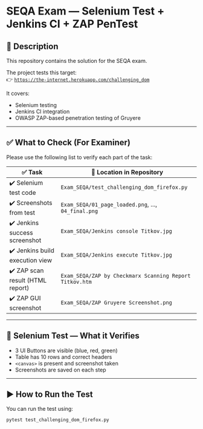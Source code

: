 # SEQA Exam — Selenium Test + Jenkins CI + ZAP PenTest

## 📌 Description
This repository contains the solution for the SEQA exam.

The project tests this target:  
👉 [`https://the-internet.herokuapp.com/challenging_dom`](https://the-internet.herokuapp.com/challenging_dom)

It covers:
- Selenium testing
- Jenkins CI integration
- OWASP ZAP-based penetration testing of Gruyere

---

## ✅ What to Check (For Examiner)

Please use the following list to verify each part of the task:

| ✅ Task                             | 📂 Location in Repository                         |
|------------------------------------|--------------------------------------------------|
| ✔️ Selenium test code              | `Exam_SEQA/test_challenging_dom_firefox.py`      |
| ✔️ Screenshots from test           | `Exam_SEQA/01_page_loaded.png`, ..., `04_final.png` |
| ✔️ Jenkins success screenshot      | `Exam_SEQA/Jenkins console Titkov.jpg`           |
| ✔️ Jenkins build execution view    | `Exam_SEQA/Jenkins execute Titkov.jpg`           |
| ✔️ ZAP scan result (HTML report)   | `Exam_SEQA/ZAP by Checkmarx Scanning Report Titkov.htm` |
| ✔️ ZAP GUI screenshot              | `Exam_SEQA/ZAP Gruyere Screenshot.png`           |

---

## 🧪 Selenium Test — What it Verifies

- 3 UI Buttons are visible (blue, red, green)
- Table has 10 rows and correct headers
- `<canvas>` is present and screenshot taken
- Screenshots are saved on each step

---

## ▶️ How to Run the Test

You can run the test using:

```bash
pytest test_challenging_dom_firefox.py
